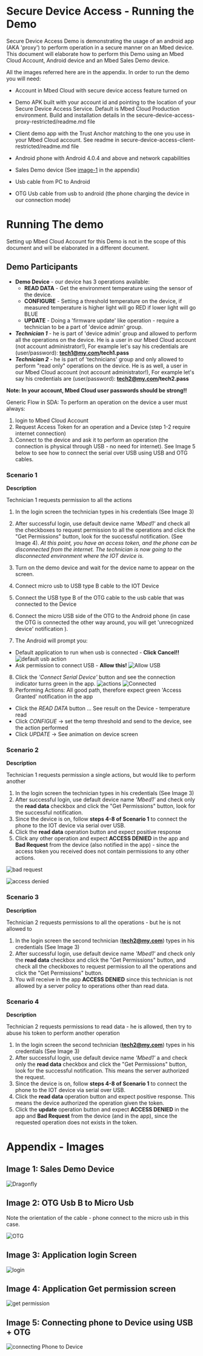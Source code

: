 # Secure Device Access - Running the Demo
Secure Device Access Demo is demonstrating the usage of an android app (AKA 'proxy') to perform operation in a secure manner on an Mbed device. This document will elaborate how to perform this Demo using an Mbed Cloud Account, Android device and an Mbed Sales Demo device.


All the images referred here are in the appendix.
In order to run the demo you will need:

* Account in Mbed Cloud with secure device access feature turned on

* Demo APK built with your account id and pointing to the location of your Secure Device Access Service. Default is Mbed Cloud Production environment. Build and installation details in the secure-device-access-proxy-restricted/readme.md file
* Client demo app with the Trust Anchor matching to the one you use in your Mbed Cloud account. See readme in secure-device-access-client-restricted/readme.md file
* Android phone with Android 4.0.4 and above and network capabilities
* Sales Demo device (See [image-1](#image-1) in the appendix)
* Usb cable from PC to Android
* OTG Usb cable from usb to android (the phone charging the device in our connection mode)


# Running The demo
Setting up Mbed Cloud Account for this Demo is not in the scope of this document and will be elaborated in a different document.

## Demo Participants

* **Demo Device** - our device has 3 operations available:
  * **READ DATA** - Get the environment temperature using the sensor of the device.
  * **CONFIGURE** - Setting a threshold temperature on the device, if measured temperature is higher light will go RED if lower light will go BLUE
  * **UPDATE**  - Doing a 'firmware update' like operation - require a technician to be a part of 'device admin' group.
* _**Technician 1**_ - he is part of 'device admin' group and allowed to perform all the operations on the device. He is a user in our Mbed Cloud account (not account administrator!), For example let's say his credentials are (user/password): **tech1@my.com/tech1.pass**
* _**Technician 2**_ - he is part of 'technicians' group and only allowed to perform "read only" operations on the device. He is as well, a user in our Mbed Cloud account (not account administrator!), For example let's say his credentials are (user/password): **tech2@my.com/tech2.pass**


**Note: In your account, Mbed Cloud user passwords should be strong!!**

Generic Flow in SDA:
To perform an operation on the device a user must always:
1. login to Mbed Cloud Account
2. Request Access Token for an operation and a Device (step 1-2 require internet connection)
3. Connect to the device and ask it to perform an operation (the connection is physical through USB - no need for internet). See Image 5 below to see how to connect the serial over USB using USB and OTG cables.


### Scenario 1

**Description**

Technician 1 requests permission to all the actions

1. In the login screen the technician types in his credentials (See Image 3)
2. After successful login, use default device name _'Mbed1'_ and check all the checkboxes to request permission to all the operations and click the "Get Permissions" button, look for the successful notification. (See Image 4). _At this point, you have an access token, and the phone can be disconnected from the internet. The technician is now going to the disconnected environment where the IOT device is._

3. Turn on the demo device and wait for the device name to appear on the screen.
4. Connect micro usb to USB type B cable to the IOT Device
5. Connect the USB type B of the OTG cable to the usb cable that was connected to the Device
6. Connect the micro USB side of the OTG to the Android phone (in case the OTG is connected the other way around, you will get 'unrecognized device' notification ).
7. The Android will prompt you:
  * Default application to run when usb is connected - **Click Cancel!!** ![default usb action](images/default-usb-action.jpg)
  * Ask permission to connect USB - **Allow this!**  ![Allow USB](images/allow.jpg)
8. Click the _'Connect Serial Device'_ button and see the connection indicator turns green in the app.
![actions](images/actions.jpg) ![Connected](images/connected.jpg)
9. Performing Actions: All good path, therefore expect green 'Access Granted' notification in the app
  * Click the _READ DATA_ button ... See result on the Device - temperature read
  * Click _CONFIGUE_ -> set the temp threshold and send to the device, see the action performed
  * Click _UPDATE_ -> See animation on device screen


### Scenario 2

**Description**

Technician 1 requests permission a single actions, but would like to perform another

1. In the login screen the technician types in his credentials (See Image 3)
2. After successful login, use default device name _'Mbed1'_ and check only the **read data** checkbox and click the "Get Permissions" button, look for the successful notification.
3. Since the device is on, follow **steps 4-8 of Scenario 1** to connect the phone to the IOT device via serial over USB.
4. Click the **read data** operation button and expect positive response
5. Click any other operation and expect **ACCESS DENIED** in the app and **Bad Request** from the device (also notified in the app) - since the access token you received does not contain permissions to any other actions.

![bad request](images/bad-request.jpg)

![access denied](images/access-denied.jpg)



### Scenario 3

**Description**

Technician 2 requests permissions to all the operations  - but he is not allowed to

1. In the login screen the second technician (**tech2@my.com**) types in his credentials (See Image 3)
2. After successful login, use default device name _'Mbed1'_ and check only the **read data** checkbox and click the "Get Permissions" button, and check all the checkboxes to request permission to all the operations and click the "Get Permissions" button.
3. You will receive in the app **ACCESS DENIED** since this technician is not allowed by a server policy to operations other than read data.



### Scenario 4

**Description**

Technician 2 requests permissions to read data  - he is  allowed, then try to abuse his token to perform another operation

1. In the login screen the second technician (**tech2@my.com**) types in his credentials (See Image 3)
2. After successful login, use default device name _'Mbed1'_ a and check only the **read data** checkbox and click the "Get Permissions" button, look for the successful notification. This means the server authorized the request.
3.  Since the device is on, follow **steps 4-8 of Scenario 1** to connect the phone to the IOT device via serial over USB.
4. Click the **read data** operation button and expect positive response. This means the device authorized the operation given the token.
5. Click the **update** operation button and expect **ACCESS DENIED** in the app and **Bad Request** from the device (and in the app), since the requested operation does not exists in the token.






# Appendix - Images

## Image 1: Sales Demo Device
 ![Dragonfly](images/dev-small.jpg)


## Image 2:  OTG Usb B to Micro Usb
Note the orientation of the cable - phone connect to the micro usb in this case.

  ![OTG](images/otg-m-small.jpg)

## Image 3: Application login Screen
![login](images/login.png)

## Image 4: Application Get permission screen
![get permission](images/get-premissions.png)

## Image 5: Connecting phone to Device using USB + OTG
![connecting Phone to Device](images/cables.jpg)
